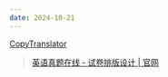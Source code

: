 ```yaml
---
date: 2024-10-21
---
```


[CopyTranslator](https://copytranslator.github.io/)

> [英语真题在线 - 试卷排版设计 | 官网](https://zhenti.burningvocabulary.cn/)